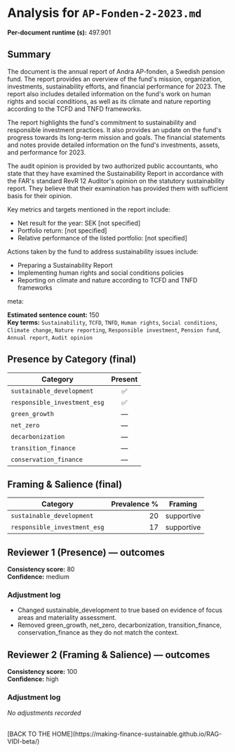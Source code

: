 # Analysis for `AP-Fonden-2-2023.md`

**Per-document runtime (s):** 497.901

## Summary
The document is the annual report of Andra AP-fonden, a Swedish pension fund. The report provides an overview of the fund's mission, organization, investments, sustainability efforts, and financial performance for 2023. The report also includes detailed information on the fund's work on human rights and social conditions, as well as its climate and nature reporting according to the TCFD and TNFD frameworks.

The report highlights the fund's commitment to sustainability and responsible investment practices. It also provides an update on the fund's progress towards its long-term mission and goals. The financial statements and notes provide detailed information on the fund's investments, assets, and performance for 2023.

The audit opinion is provided by two authorized public accountants, who state that they have examined the Sustainability Report in accordance with the FAR's standard RevR 12 Auditor's opinion on the statutory sustainability report. They believe that their examination has provided them with sufficient basis for their opinion.

Key metrics and targets mentioned in the report include:

* Net result for the year: SEK [not specified]
* Portfolio return: [not specified]
* Relative performance of the listed portfolio: [not specified]

Actions taken by the fund to address sustainability issues include:

* Preparing a Sustainability Report
* Implementing human rights and social conditions policies
* Reporting on climate and nature according to TCFD and TNFD frameworks

meta:

**Estimated sentence count:** 150  
**Key terms:** `Sustainability`, `TCFD`, `TNFD`, `Human rights`, `Social conditions`, `Climate change`, `Nature reporting`, `Responsible investment`, `Pension fund`, `Annual report`, `Audit opinion`

## Presence by Category (final)

| Category | Present |
|---|:---:|
| `sustainable_development` | ✅ |
| `responsible_investment_esg` | ✅ |
| `green_growth` | — |
| `net_zero` | — |
| `decarbonization` | — |
| `transition_finance` | — |
| `conservation_finance` | — |

## Framing & Salience (final)

| Category | Prevalence % | Framing |
|---|---:|---|
| `sustainable_development` | 20 | supportive |
| `responsible_investment_esg` | 17 | supportive |

## Reviewer 1 (Presence) — outcomes
**Consistency score:** 80  
**Confidence:** medium

### Adjustment log
- Changed sustainable_development to true based on evidence of focus areas and materiality assessment.
- Removed green_growth, net_zero, decarbonization, transition_finance, conservation_finance as they do not match the context.

## Reviewer 2 (Framing & Salience) — outcomes
**Consistency score:** 100  
**Confidence:** high

### Adjustment log
_No adjustments recorded_

<br />
[BACK TO THE HOME](https://making-finance-sustainable.github.io/RAG-VIDI-beta/)